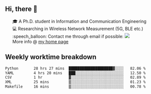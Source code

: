 <h2 > Hi, there 👋 </h3>

<div >
 <ul>
 🎓 A Ph.D. student in Information and Communication Engineering <br>
 💻 Researching in Wireless Network Measurement (5G, BLE etc.)<br>
 :speech_balloon: Contact me through email if possible: <a href="mailto:ethanjia@sjtu.edu.cn"><img src="https://img.shields.io/badge/-ethanjia@sjtu.edu.cn-c14438?style=plastic&logo=Gmail&logoColor=white&link=mailto:mailto:ethanjia@sjtu.edu.cn"></a> <br>
  More info @ <a href="https://haifengjia.github.io">my home page</a>
 </ul>
</div>

<h2 >
Weekly worktime breakdown
</h1>


<!--START_SECTION:waka-->

```txt
Python       28 hrs 27 mins  ████████████████████▓░░░░   82.06 %
YAML         4 hrs 20 mins   ███░░░░░░░░░░░░░░░░░░░░░░   12.50 %
CSV          1 hr            ▓░░░░░░░░░░░░░░░░░░░░░░░░   02.89 %
XML          25 mins         ▒░░░░░░░░░░░░░░░░░░░░░░░░   01.23 %
Makefile     16 mins         ▒░░░░░░░░░░░░░░░░░░░░░░░░   00.78 %
```

<!--END_SECTION:waka-->


